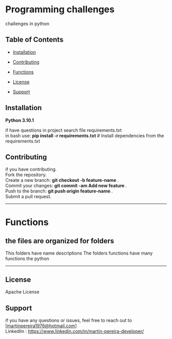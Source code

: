 #  Programming challenges 
challenges in python 

## Table of Contents

- [Installation](#installation)
- [Contributing](#contributing)

- [Functions](#functions)

- [License](#license)
- [Support](#support)

## Installation
<b> Python 3.10.1 </b> 
<br>


if have questions in project search
file requirements.txt 
<br>
in bash use:
<b> pip install -r requirements.txt </b>  # Install dependencies from the requirements.txt

## Contributing
if you have contributing.
<br> 
Fork the repository. 
<br>
Create a new branch: <b> git checkout -b feature-name </b>.
<br>
Commit your changes: <b> git commit -am  Add new feature </b>.
<br>
Push to the branch:  <b> git push origin feature-name </b>.
<br>
Submit a pull request.

---------------------------------------------------------------------------------------------------------
# Functions 

## the files are organized for folders 
This folders have name descriptions
The folders functions have many functions the python 


----------------------------------------------------------------------------------------------------------
## License

 Apache License

## Support
if you have any questions or issues, feel free to reach out to [martinpereira1976@hotmail.com]
<br>
Linkedlin : https://www.linkedin.com/in/martin-pereira-developer/